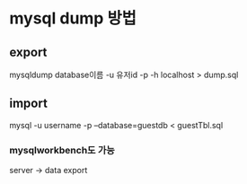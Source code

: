 # mysql dump 방법
## export
mysqldump database이름 -u 유저id -p -h localhost > dump.sql

## import
mysql -u username -p –database=guestdb < guestTbl.sql

### mysqlworkbench도 가능
server -> data export